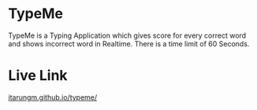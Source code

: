 # TypeMe
TypeMe is a Typing Application which gives score for every correct word and shows incorrect word in Realtime. There is a time limit of 60 Seconds.

# Live Link
  [itarungm.github.io/typeme/](itarungm.github.io/typeme/)
